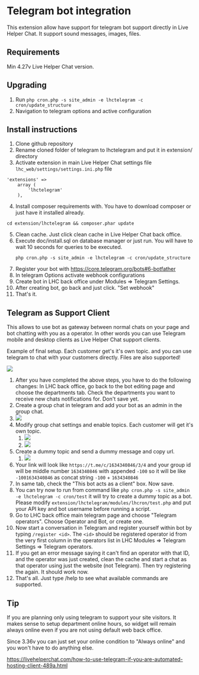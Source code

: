 # Telegram bot integration

This extension allow have support for telegram bot support directly in Live Helper Chat. It support sound messages, images, files.

## Requirements

Min 4.27v Live Helper Chat version.

## Upgrading

1. Run `php cron.php -s site_admin -e lhctelegram -c cron/update_structure`
2. Navigation to telegram options and active configuration


## Install instructions

1. Clone github repository
2. Rename cloned folder of telegram to lhctelegram and put it in extension/ directory
3. Activate extension in main Live Helper Chat settings file `lhc_web/settings/settings.ini.php` file
``` 
'extensions' => 
    array (          
        'lhctelegram'
    ),
```
4. Install composer requirements with. You have to download composer or just have it installed already.
``` 
cd extension/lhctelegram && composer.phar update
``` 
5. Clean cache. Just click clean cache in Live Helper Chat back office.
6. Execute doc/install.sql on database manager or just run. You will have to wait 10 seconds for queries to be executed.
    ```
    php cron.php -s site_admin -e lhctelegram -c cron/update_structure
    ```
7. Register your bot with https://core.telegram.org/bots#6-botfather
8. In telegram Options activate webhook configurations
9. Create bot in LHC back office under Modules => Telegram Settings.
10. After creating bot, go back and just click. "Set webhook"
11. That's it.

## Telegram as Support Client
This allows to use bot as gateway between normal chats on your page and bot chatting with you as a operator. In other words you can use Telegram mobile and desktop clients as Live Helper Chat support clients.

Example of final setup. Each customer get's it's own topic. and you can use telegram to chat with your customers directly. Files are also supported!

![](https://raw.githubusercontent.com/LiveHelperChat/telegram/master/doc/img/topic-chats.png)

1. After you have completed the above steps, you have to do the following changes: In LHC back office, go back to the bot editing page and choose the departments tab. Check the departments you want to receive new chats notifications for. Don't save yet.
2. Create a group chat in telegram and add your bot as an admin in the group chat.
3. ![](https://raw.githubusercontent.com/LiveHelperChat/telegram/master/doc/img/bot-as-admin.png) 
4. Modify group chat settings and enable topics. Each customer will get it's own topic.
   1. ![](https://raw.githubusercontent.com/LiveHelperChat/telegram/master/doc/img/manage-group.png)
   2. ![](https://raw.githubusercontent.com/LiveHelperChat/telegram/master/doc/img/enable-topics.png)
5. Create a dummy topic and send a dummy message and copy url.
   1. ![](https://raw.githubusercontent.com/LiveHelperChat/telegram/master/doc/img/copylink.png)
6. Your link will look like `https://t.me/c/1634340846/3/4` and your group id will be middle number `1634340846` with appended `-100` so it will be like `-1001634340846` as concat string `-100` + `1634340846`
7. In same tab, check the "This bot acts as a client" box. Now save.
8. You can try now to run from command like `php cron.php -s site_admin -e lhctelegram -c cron/test` it will try to create a dummy topic as a bot. Please modify `extension/lhctelegram/modules/lhcron/test.php` and put your API key and bot username before running a script.
9. Go to LHC back office main telegram page and choose "Telegram operators". Choose Operator and Bot, or create one.
10. Now start a conversation in Telegram and register yourself within bot by typing `/register <id>`. The `<id>` should be registered operator id from the very first column in the operators list in LHC Modules => Telegram Settings => Telegram operators.
11. If you get an error message saying it can't find an operator with that ID, and the operator was just created, clean the cache and start a chat as that operator using just the website (not Telegram). Then try registering the <id> again. It should work now.
12. That's all. Just type /help to see what available commands are supported.

## Tip
If you are planning only using telegram to support your site visitors. It makes sense to setup department online hours, so widget will remain always online even if you are not using default web back office.

Since 3.36v you can just set your online condition to "Always online" and you won't have to do anything else.

https://livehelperchat.com/how-to-use-telegram-if-you-are-automated-hosting-client-489a.html
